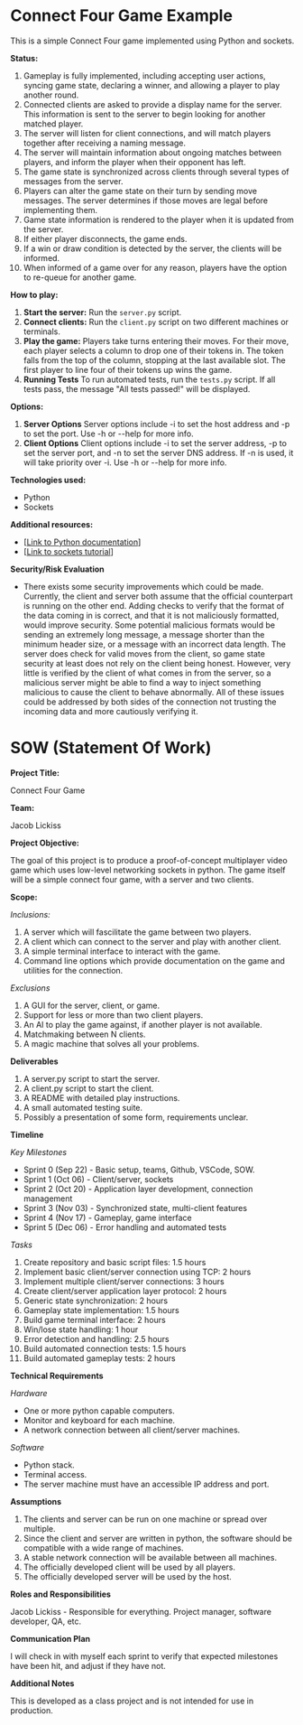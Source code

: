 # Connect Four Game Example

This is a simple Connect Four game implemented using Python and sockets.

**Status:**
1. Gameplay is fully implemented, including accepting user actions, syncing game state, declaring a winner, and allowing a player to play another round.
2. Connected clients are asked to provide a display name for the server. This information is sent to the server to begin looking for another matched player.
3. The server will listen for client connections, and will match players together after receiving a naming message.
4. The server will maintain information about ongoing matches between players, and inform the player when their opponent has left.
5. The game state is synchronized across clients through several types of messages from the server.
6. Players can alter the game state on their turn by sending move messages. The server determines if those moves are legal before implementing them.
7. Game state information is rendered to the player when it is updated from the server.
8. If either player disconnects, the game ends.
9. If a win or draw condition is detected by the server, the clients will be informed.
10. When informed of a game over for any reason, players have the option to re-queue for another game.

**How to play:**
1. **Start the server:** Run the `server.py` script.
2. **Connect clients:** Run the `client.py` script on two different machines or terminals.
3. **Play the game:** Players take turns entering their moves. For their move, each player selects a column to drop one of their tokens in. The token falls from the top of the column, stopping at the last available slot. The first player to line four of their tokens up wins the game.
4. **Running Tests** To run automated tests, run the `tests.py` script. If all tests pass, the message "All tests passed!" will be displayed.

**Options:**
1. **Server Options** Server options include -i to set the host address and -p to set the port. Use -h or --help for more info.
2. **Client Options** Client options include -i to set the server address, -p to set the server port, and -n to set the server DNS address. If -n is used, it will take priority over -i. Use -h or --help for more info.

**Technologies used:**
* Python
* Sockets

**Additional resources:**
* [[Link to Python documentation](https://docs.python.org/3/)]
* [[Link to sockets tutorial](https://docs.python.org/3/library/socket.html)]

**Security/Risk Evaluation**
* There exists some security improvements which could be made. Currently, the client and server both assume that the official counterpart is running on the other end. Adding checks to verify that the format of the data coming in is correct, and that it is not maliciously formatted, would improve security. Some potential malicious formats would be sending an extremely long message, a message shorter than the minimum header size, or a message with an incorrect data length. The server does check for valid moves from the client, so game state security at least does not rely on the client being honest. However, very little is verified by the client of what comes in from the server, so a malicious server might be able to find a way to inject something malicious to cause the client to behave abnormally. All of these issues could be addressed by both sides of the connection not trusting the incoming data and more cautiously verifying it.

# SOW (Statement Of Work)

**Project Title:**

Connect Four Game

**Team:**

Jacob Lickiss

**Project Objective:**

The goal of this project is to produce a proof-of-concept multiplayer video game which uses low-level networking sockets in python. The game itself will be a simple connect four game, with a server and two clients.

**Scope:**

*Inclusions:*
1. A server which will fascilitate the game between two players.
2. A client which can connect to the server and play with another client.
3. A simple terminal interface to interact with the game.
4. Command line options which provide documentation on the game and utilities for the connection.

*Exclusions*
1. A GUI for the server, client, or game.
2. Support for less or more than two client players.
3. An AI to play the game against, if another player is not available.
4. Matchmaking between N clients.
5. A magic machine that solves all your problems.

**Deliverables**
1. A server.py script to start the server.
2. A client.py script to start the client.
3. A README with detailed play instructions.
4. A small automated testing suite.
5. Possibly a presentation of some form, requirements unclear.

**Timeline**

*Key Milestones*
+ Sprint 0 (Sep 22) - Basic setup, teams, Github, VSCode, SOW.
+ Sprint 1 (Oct 06) - Client/server, sockets
+ Sprint 2 (Oct 20) - Application layer development, connection management
+ Sprint 3 (Nov 03) - Synchronized state, multi-client features
+ Sprint 4 (Nov 17) - Gameplay, game interface
+ Sprint 5 (Dec 06) - Error handling and automated tests

*Tasks*
1. Create repository and basic script files: 1.5 hours
2. Implement basic client/server connection using TCP: 2 hours
3. Implement multiple client/server connections: 3 hours
4. Create client/server application layer protocol: 2 hours
5. Generic state synchronization: 2 hours
6. Gameplay state implementation: 1.5 hours
7. Build game terminal interface: 2 hours
8. Win/lose state handling: 1 hour
9. Error detection and handling: 2.5 hours
10. Build automated connection tests: 1.5 hours
11. Build automated gameplay tests: 2 hours

**Technical Requirements**

*Hardware*
+ One or more python capable computers.
+ Monitor and keyboard for each machine.
+ A network connection between all client/server machines.

*Software*
+ Python stack.
+ Terminal access.
+ The server machine must have an accessible IP address and port.

**Assumptions**

1. The clients and server can be run on one machine or spread over multiple.
2. Since the client and server are written in python, the software should be compatible with a wide range of machines.
3. A stable network connection will be available between all machines.
4. The officially developed client will be used by all players.
5. The officially developed server will be used by the host.

**Roles and Responsibilities**

Jacob Lickiss - Responsible for everything. Project manager, software developer, QA, etc.

**Communication Plan**

I will check in with myself each sprint to verify that expected milestones have been hit, and adjust if they have not.

**Additional Notes**

This is developed as a class project and is not intended for use in production.
